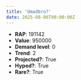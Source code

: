 ```yaml
---
title: 'Umadbro?'
date: 2025-08-06T00:00:00Z
---
```

- **RAP**: 191142
- **Value**: 950000
- **Demand level**: 0
- **Trend**: 2
- **Projected?**: True
- **Hyped?**: True
- **Rare?**: True
